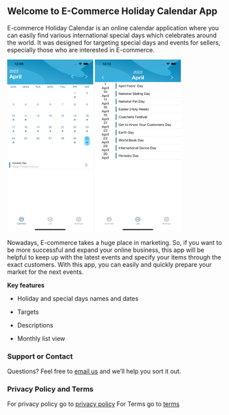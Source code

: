 ## Welcome to E-Commerce Holiday Calendar App


E-commerce Holiday Calendar is an online calendar application 
where you can easily find various international special days 
which celebrates around the world. It was designed for 
targeting special days and events for sellers, 
especially those who are interested in E-commerce.

<img src="https://github.com/dogukaninci/E-commerce-Holiday-Calendar/blob/gh-pages/1.png" data-canonical-src="https://github.com/dogukaninci/E-commerce-Holiday-Calendar/blob/gh-pages/1.png" width="200" height="400" />
<img src="https://github.com/dogukaninci/E-commerce-Holiday-Calendar/blob/gh-pages/2.png" data-canonical-src="https://github.com/dogukaninci/E-commerce-Holiday-Calendar/blob/gh-pages/2.png" width="200" height="400" />

Nowadays, E-commerce takes a huge place in marketing. So, if you want to be more successful and expand your online business, this app will be helpful to keep up with the latest events and specify your items through the exact customers. With this app, you can easily and quickly prepare your market for the next events. 

**Key features**

- Holiday and special days names and dates

- Targets

- Descriptions

- Monthly list view


### Support or Contact

Questions? Feel free to [email us](mailto:incidogukann@gmail.com?subject=About%20E%20Commerce%20Holiday%20Calendar) and we’ll help you sort it out.

### Privacy Policy and Terms

For privacy policy go to [privacy policy](https://github.com/dogukaninci/E-commerce-Holiday-Calendar/blob/gh-pages/Privacy%20Policy.md)
For Terms go to [terms](https://github.com/dogukaninci/E-commerce-Holiday-Calendar/blob/gh-pages/Terms.md)
